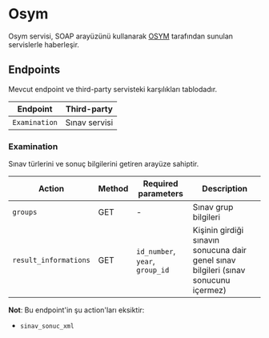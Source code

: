 Osym
====

Osym servisi, SOAP arayüzünü kullanarak [OSYM](https://osym.gov.tr) tarafından sunulan servislerle haberleşir.

Endpoints
---------

Mevcut endpoint ve third-party servisteki karşılıkları tablodadır.

|Endpoint     |Third-party|
|-------------|-----------|
|`Examination`|Sınav servisi

### Examination

Sınav türlerini ve sonuç bilgilerini getiren arayüze sahiptir.

|Action               |Method|Required parameters            |Description|
|---------------------|------|-------------------------------|-----------|
|`groups`             |GET   |-                              |Sınav grup bilgileri
|`result_informations`|GET   |`id_number`, `year`, `group_id`|Kişinin girdiği sınavın sonucuna dair genel sınav bilgileri (sınav sonucunu içermez)

**Not**: Bu endpoint'in şu action'ları eksiktir:

- `sinav_sonuc_xml`